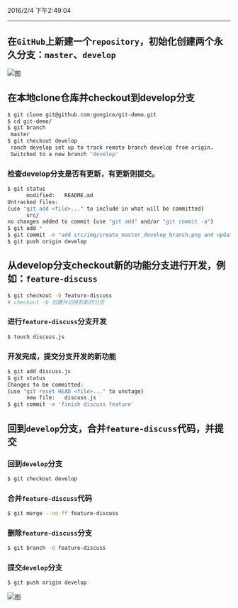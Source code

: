 2016/2/4 下午2:49:04

---------------------------------
## 在`GitHub`上新建一个`repository`，初始化创建两个永久分支：`master`、`develop`
![图](\src\img\create_master_develop_branch.png)
## 在本地clone仓库并checkout到develop分支
```bash
$ git clone git@github.com:gongice/git-demo.git
$ cd git-demo/
$ git branch
 master
$ git checkout develop
 ranch develop set up to track remote branch develop from origin.
 Switched to a new branch 'develop'
```
### 检查develop分支是否有更新，有更新则提交。
```bash
$ git status
      modified:   README.md
Untracked files:
(use "git add <file>..." to include in what will be committed)
      src/
no changes added to commit (use "git add" and/or "git commit -a")
$ git add *
$ git commit -m "add src/img/create_master_develop_branch.png and update README.md"
$ git push origin develop
```
## 从develop分支checkout新的功能分支进行开发，例如：`feature-discuss`
```bash
$ git checkout -b feature-discuss
# checkout -b 创建并切换到新的分支
```
### 进行`feature-discuss`分支开发
```bash
$ touch discuss.js
```
### 开发完成，提交分支开发的新功能
```bash
$ git add discuss.js
$ git status
Changes to be committed:
(use "git reset HEAD <file>..." to unstage)
      new file:   discuss.js
$ git commit -m 'finish discuss feature'
```
## 回到`develop`分支，合并`feature-discuss`代码，并提交
### 回到`develop`分支
```bash
$ git checkout develop
```
### 合并`feature-discuss`代码
```bash
$ git merge --no-ff feature-discuss
```
### 删除`feature-discuss`分支
```bash
$ git branch -d feature-discuss
```
### 提交`develop`分支
```bash
$ git push origin develop
```
![图](\src\img\finish_feature-discuss.png)
